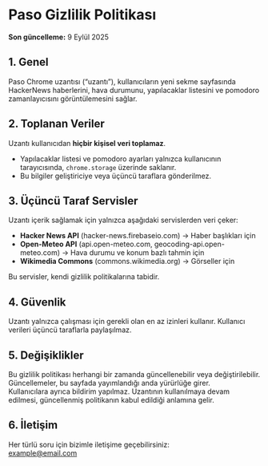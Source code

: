 # Paso Gizlilik Politikası

**Son güncelleme:** 9 Eylül 2025

## 1. Genel
Paso Chrome uzantısı (“uzantı”), kullanıcıların yeni sekme sayfasında 
HackerNews haberlerini, hava durumunu, yapılacaklar listesini ve 
pomodoro zamanlayıcısını görüntülemesini sağlar.

## 2. Toplanan Veriler
Uzantı kullanıcıdan **hiçbir kişisel veri toplamaz**.

- Yapılacaklar listesi ve pomodoro ayarları yalnızca kullanıcının tarayıcısında, `chrome.storage` üzerinde saklanır.
- Bu bilgiler geliştiriciye veya üçüncü taraflara gönderilmez.

## 3. Üçüncü Taraf Servisler
Uzantı içerik sağlamak için yalnızca aşağıdaki servislerden veri çeker:

- **Hacker News API** (hacker-news.firebaseio.com) → Haber başlıkları için  
- **Open-Meteo API** (api.open-meteo.com, geocoding-api.open-meteo.com) → Hava durumu ve konum bazlı tahmin için  
- **Wikimedia Commons** (commons.wikimedia.org) → Görseller için  

Bu servisler, kendi gizlilik politikalarına tabidir.

## 4. Güvenlik
Uzantı yalnızca çalışması için gerekli olan en az izinleri kullanır. Kullanıcı verileri üçüncü taraflarla paylaşılmaz.

## 5. Değişiklikler
Bu gizlilik politikası herhangi bir zamanda güncellenebilir veya değiştirilebilir.  
Güncellemeler, bu sayfada yayımlandığı anda yürürlüğe girer.  
Kullanıcılara ayrıca bildirim yapılmaz. Uzantının kullanılmaya devam edilmesi, 
güncellenmiş politikanın kabul edildiği anlamına gelir.

## 6. İletişim
Her türlü soru için bizimle iletişime geçebilirsiniz:  
[example@email.com](mailto:topal.alptekin@email.com)
